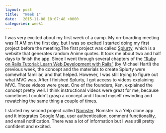 ```yaml
---
layout: post
title:  "Week 1"
date:   2015-11-08 18:07:48 +0000
categories: week1
---
```

I was very excited about my first week of a camp.  My on-boarding meeting was 11 AM on the first day, but I was so excited I started doing my first project before the meeting.The first project was called [Splurty][splurty], which is a website that generates random Anime quotes.  It took me about two and half days to finish the app.  Since I went through several chapters of the [“Ruby on Rails Tutorial: Learn Web Development with Rails”][ruby_on_rail_tutorial] (by Michael Hartl) the previous week, the concept and the materials to create Splurty were somewhat familiar, and that helped.  However, I was still trying to figure out what MVC was.  After I finished Splurty, I got access to videos explaining MVC.  Those videos were great.  One of the founders, Ken, explained the concept pretty well.  I think instructional videos were great for me, because sometimes I couldn't grasp a concept and I found myself rewinding and rewatching the same thing a couple of times.  

I started my second project called [Nomster][nomster].  Nomster is a Yelp clone app and it integrates Google Map, user authentication, comment functionality, and email notification.  There was a lot of information but I was still pretty confident and excited. 

[splurty]: https://splurtybyhiromi.herokuapp.com/
[ruby_on_rail_tutorial]: https://www.railstutorial.org/
[nomster]: https://nomster-by-hiromi.herokuapp.com/



